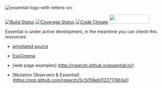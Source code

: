 ![essential-logo-with-letters-src](https://cloud.githubusercontent.com/assets/4419992/5608265/b16c2c0c-945c-11e4-958a-fb91a39d9fde.png)


[![Build Status](https://secure.travis-ci.org/roperzh/essential.js.svg?branch=master)](http://travis-ci.org/roperzh/essential.js?branch=master) [![Coverage Status](https://coveralls.io/repos/roperzh/essential.js/badge.png?branch=master)](https://coveralls.io/r/roperzh/essential.js?branch=master) [![Code Climate](https://codeclimate.com/github/roperzh/essential.js.png)](https://codeclimate.com/github/roperzh/essential.js) <img src="http://i.imgur.com/11aTyaL.png" width="130" height="30">

Essential is under active development, in the meantime you can check this resources:

- [annotated source](http://roperzh.github.io/essential.js/docs/)

- [EssCinema](https://github.com/roperzh/esscinema/)

- [web page examples] (http://roperzh.github.io/essential.js/)

- [Mutation Observers & Essential] (https://gist.github.com/roperzh/5c5059eb1122717863a1)
